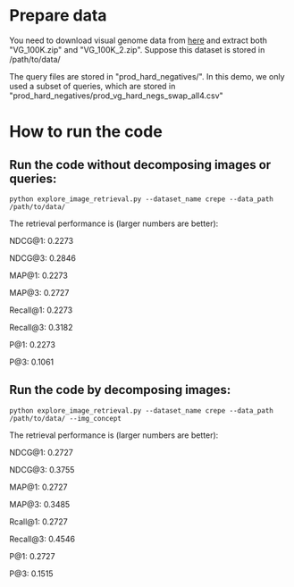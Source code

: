 
# Prepare data

You need to download visual genome data from [here](https://drive.google.com/drive/folders/11dMtJByk7zmbQjV47PXVwfmakN3Gr5Ic) and extract both "VG_100K.zip" and "VG_100K_2.zip". Suppose this dataset is stored in /path/to/data/


The query files are stored in "prod_hard_negatives/". In this demo, we only used a subset of queries, which are stored in "prod_hard_negatives/prod_vg_hard_negs_swap_all4.csv"

# How to run the code

## Run the code without decomposing images or queries:

```
python explore_image_retrieval.py --dataset_name crepe --data_path /path/to/data/
```

The retrieval performance is (larger numbers are better):

NDCG@1: 0.2273

NDCG@3: 0.2846

MAP@1: 0.2273

MAP@3: 0.2727

Recall@1: 0.2273

Recall@3: 0.3182

P@1: 0.2273

P@3: 0.1061


## Run the code by decomposing images:
```
python explore_image_retrieval.py --dataset_name crepe --data_path /path/to/data/ --img_concept
```

The retrieval performance is (larger numbers are better):

NDCG@1: 0.2727

NDCG@3: 0.3755

MAP@1: 0.2727

MAP@3: 0.3485

Rcall@1: 0.2727

Recall@3: 0.4546

P@1: 0.2727

P@3: 0.1515
